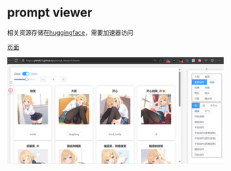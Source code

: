# prompt viewer
相关资源存储在[huggingface](https://huggingface.co/datasets/pleb631/prompt)，需要加速器访问

[页面](https://pleb631.github.io/prompt_viewer/)

![intro](./asset/image.png)

